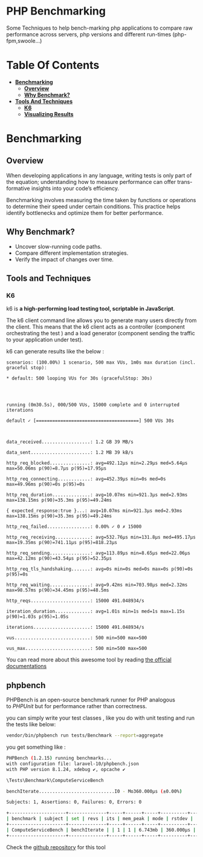 # PHP Benchmarking

Some Techniques to help bench-marking php applications to compare raw performance across servers, php versions and different run-times (php-fpm,swoole...)


# Table Of Contents

- **[Benchmarking](#Benchmarking)**
    - **[Overview](#overview)**
    - **[Why Benchmark?](#why-becnhmark-?)**
- **[Tools And Techniques](#tools-and-techniques)**
	- **[K6](#k6)**
	- **[Visualizing Results](#visualizing-results)**



# Benchmarking

## Overview 
When developing applications in any language, writing tests is only part of the equation; understanding how to measure performance can offer trans-formative insights into your code’s efficiency.

Benchmarking involves measuring the time taken by functions or operations to determine their speed under certain conditions. This practice helps identify bottlenecks and optimize them for better performance.

## Why Benchmark?

- Uncover slow-running code paths.
- Compare different implementation strategies.
- Verify the impact of changes over time.


## Tools and Techniques

### K6

k6 is **a high-performing load testing tool, scriptable in JavaScript**.

The k6 client command line allows you to generate many users directly from the client. This means that the k6 client acts as a controller (component orchestrating the test ) and a load generator (component sending the traffic to your application under test).

k6 can generate results like the below :

```log
scenarios: (100.00%) 1 scenario, 500 max VUs, 1m0s max duration (incl. graceful stop):

* default: 500 looping VUs for 30s (gracefulStop: 30s)

  
  

running (0m30.5s), 000/500 VUs, 15000 complete and 0 interrupted iterations

default ✓ [======================================] 500 VUs 30s

  

data_received..................: 1.2 GB 39 MB/s

data_sent......................: 1.2 MB 39 kB/s

http_req_blocked...............: avg=492.12µs min=2.29µs med=5.64µs max=50.06ms p(90)=8.7µs p(95)=17.95µs

http_req_connecting............: avg=452.39µs min=0s med=0s max=49.96ms p(90)=0s p(95)=0s

http_req_duration..............: avg=10.07ms min=921.3µs med=2.93ms max=138.15ms p(90)=35.3ms p(95)=49.24ms

{ expected_response:true }...: avg=10.07ms min=921.3µs med=2.93ms max=138.15ms p(90)=35.3ms p(95)=49.24ms

http_req_failed................: 0.00% ✓ 0 ✗ 15000

http_req_receiving.............: avg=532.76µs min=131.8µs med=495.17µs max=19.35ms p(90)=741.11µs p(95)=818.23µs

http_req_sending...............: avg=113.89µs min=8.65µs med=22.06µs max=42.12ms p(90)=43.54µs p(95)=52.35µs

http_req_tls_handshaking.......: avg=0s min=0s med=0s max=0s p(90)=0s p(95)=0s

http_req_waiting...............: avg=9.42ms min=703.98µs med=2.32ms max=98.57ms p(90)=34.45ms p(95)=48.5ms

http_reqs......................: 15000 491.048934/s

iteration_duration.............: avg=1.01s min=1s med=1s max=1.15s p(90)=1.03s p(95)=1.05s

iterations.....................: 15000 491.048934/s

vus............................: 500 min=500 max=500

vus_max........................: 500 min=500 max=500
```

You can read more about this awesome tool by reading [the official documentations](https://k6.io/docs/)

## phpbench

PHPBench is an open-source benchmark runner for PHP analogous to _PHPUnit_ but for performance rather than correctness.

you can simply write your test classes , like you do with unit testing and run the tests like below:

```bash
vendor/bin/phpbench run tests/Benchmark --report=aggregate
```

you get something like :

```bash
PHPBench (1.2.15) running benchmarks...
with configuration file: laravel-10/phpbench.json
with PHP version 8.1.24, xdebug ✔, opcache ✔

\Tests\Benchmark\ComputeServiceBench

benchIterate............................I0 - Mo360.000μs (±0.00%)

Subjects: 1, Assertions: 0, Failures: 0, Errors: 0

+---------------------+--------------+-----+------+-----+----------+-----------+--------+
| benchmark | subject | set | revs | its | mem_peak | mode | rstdev |
+---------------------+--------------+-----+------+-----+----------+-----------+--------+
| ComputeServiceBench | benchIterate | | 1 | 1 | 6.743mb | 360.000μs | ±0.00% |
+---------------------+--------------+-----+------+-----+----------+-----------+--------+
```

Check the [github repository](https://github.com/phpbench/phpbench) for this tool 


